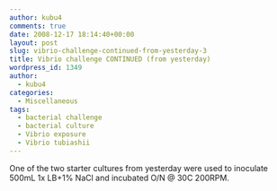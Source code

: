 ```yaml
---
author: kubu4
comments: true
date: 2008-12-17 18:14:40+00:00
layout: post
slug: vibrio-challenge-continued-from-yesterday-3
title: Vibrio challenge CONTINUED (from yesterday)
wordpress_id: 1349
author:
  - kubu4
categories:
  - Miscellaneous
tags:
  - bacterial challenge
  - bacterial culture
  - Vibrio exposure
  - Vibrio tubiashii
---
```


One of the two starter cultures from yesterday were used to inoculate 500mL 1x LB+1% NaCl and incubated O/N @ 30C 200RPM.
